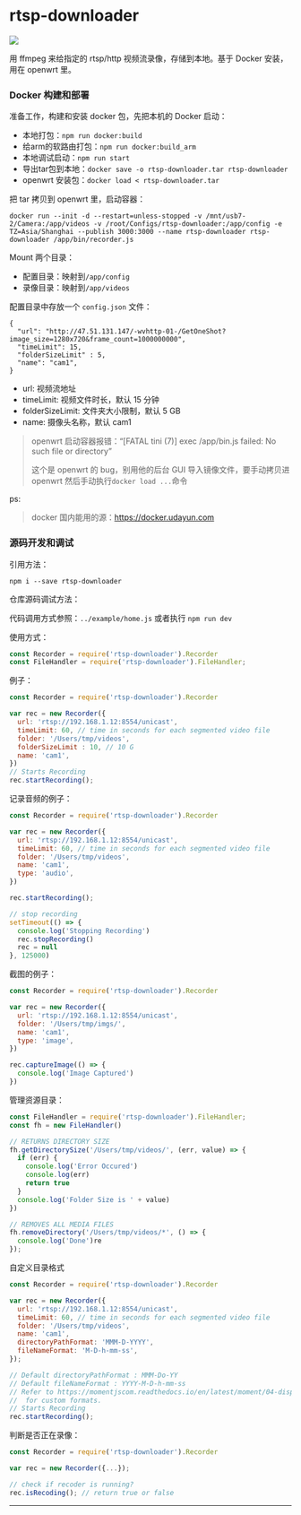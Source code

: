 # rtsp-downloader

![](https://nodei.co/npm/rtsp-downloader.png?downloads=true&downloadRank=true&stars=true)

用 ffmpeg 来给指定的 rtsp/http 视频流录像，存储到本地。基于 Docker 安装，用在 openwrt 里。

### Docker 构建和部署

准备工作，构建和安装 docker 包，先把本机的 Docker 启动：

- 本地打包：`npm run docker:build`
- 给arm的软路由打包：`npm run docker:build_arm`
- 本地调试启动：`npm run start`
- 导出tar包到本地：`docker save -o rtsp-downloader.tar rtsp-downloader`
- openwrt 安装包：`docker load < rtsp-downloader.tar`

把 tar 拷贝到 openwrt 里，启动容器：

```
docker run --init -d --restart=unless-stopped -v /mnt/usb7-2/Camera:/app/videos -v /root/Configs/rtsp-downloader:/app/config -e TZ=Asia/Shanghai --publish 3000:3000 --name rtsp-downloader rtsp-downloader /app/bin/recorder.js
```

Mount 两个目录：

- 配置目录：映射到`/app/config`
- 录像目录：映射到`/app/videos`

配置目录中存放一个 `config.json` 文件：

```
{
  "url": "http://47.51.131.147/-wvhttp-01-/GetOneShot?image_size=1280x720&frame_count=1000000000",
  "timeLimit": 15,
  "folderSizeLimit" : 5,
  "name": "cam1",
}
```

- url: 视频流地址
- timeLimit: 视频文件时长，默认 15 分钟
- folderSizeLimit: 文件夹大小限制，默认 5 GB
- name: 摄像头名称，默认 cam1

> openwrt 启动容器报错：“[FATAL tini (7)] exec /app/bin.js failed: No such file or directory”
> 
> 这个是 openwrt 的 bug，别用他的后台 GUI 导入镜像文件，要手动拷贝进 openwrt 然后手动执行`docker load ...`命令


ps:

> docker 国内能用的源：https://docker.udayun.com

### 源码开发和调试

引用方法：
```
npm i --save rtsp-downloader
```

仓库源码调试方法：

代码调用方式参照：`../example/home.js` 或者执行 `npm run dev`

使用方式：

```js
const Recorder = require('rtsp-downloader').Recorder
const FileHandler = require('rtsp-downloader').FileHandler;
```

例子：

```js
const Recorder = require('rtsp-downloader').Recorder

var rec = new Recorder({
  url: 'rtsp://192.168.1.12:8554/unicast',
  timeLimit: 60, // time in seconds for each segmented video file
  folder: '/Users/tmp/videos',
  folderSizeLimit : 10, // 10 G
  name: 'cam1',
})
// Starts Recording
rec.startRecording();
```

记录音频的例子：

```js
const Recorder = require('rtsp-downloader').Recorder

var rec = new Recorder({
  url: 'rtsp://192.168.1.12:8554/unicast',
  timeLimit: 60, // time in seconds for each segmented video file
  folder: '/Users/tmp/videos',
  name: 'cam1',
  type: 'audio',
})

rec.startRecording();

// stop recording
setTimeout(() => {
  console.log('Stopping Recording')
  rec.stopRecording()
  rec = null
}, 125000)
```

截图的例子：

```js
const Recorder = require('rtsp-downloader').Recorder

var rec = new Recorder({
  url: 'rtsp://192.168.1.12:8554/unicast',
  folder: '/Users/tmp/imgs/',
  name: 'cam1',
  type: 'image',
})

rec.captureImage(() => {
  console.log('Image Captured')
})
```

管理资源目录：

```js
const FileHandler = require('rtsp-downloader').FileHandler;
const fh = new FileHandler()

// RETURNS DIRECTORY SIZE
fh.getDirectorySize('/Users/tmp/videos/', (err, value) => {
  if (err) {
    console.log('Error Occured')
    console.log(err)
    return true
  }
  console.log('Folder Size is ' + value)
})

// REMOVES ALL MEDIA FILES
fh.removeDirectory('/Users/tmp/videos/*', () => {
  console.log('Done')re
});
```

自定义目录格式

```js
const Recorder = require('rtsp-downloader').Recorder

var rec = new Recorder({
  url: 'rtsp://192.168.1.12:8554/unicast',
  timeLimit: 60, // time in seconds for each segmented video file
  folder: '/Users/tmp/videos',
  name: 'cam1',
  directoryPathFormat: 'MMM-D-YYYY',
  fileNameFormat: 'M-D-h-mm-ss',
});

// Default directoryPathFormat : MMM-Do-YY
// Default fileNameFormat : YYYY-M-D-h-mm-ss
// Refer to https://momentjscom.readthedocs.io/en/latest/moment/04-displaying/01-format/
//  for custom formats.
// Starts Recording
rec.startRecording();
```

判断是否正在录像：

```js
const Recorder = require('rtsp-downloader').Recorder

var rec = new Recorder({...});

// check if recoder is running?
rec.isRecoding(); // return true or false
```

------------------------------------

